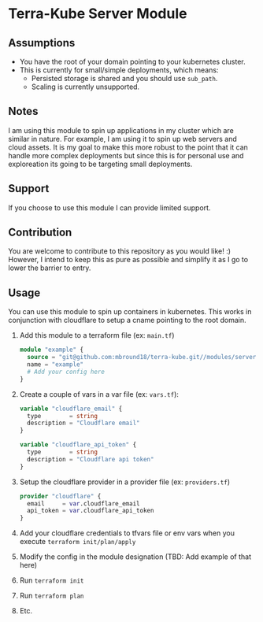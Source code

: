 # Terra-Kube Server Module



## Assumptions

- You have the root of your domain pointing to your kubernetes cluster. 
- This is currently for small/simple deployments, which means: 
  - Persisted storage is shared and you should use `sub_path`.
  - Scaling is currently unsupported. 
  
  
## Notes

I am using this module to spin up applications in my cluster which are similar in nature. For example, I am using it to spin up web servers and cloud assets.
It is my goal to make this more robust to the point that it can handle more complex deployments but since this is for personal use and exploreation its going to be targeting small deployments. 

## Support

If you choose to use this module I can provide limited support. 

## Contribution

You are welcome to contribute to this repository as you would like! :) 
However, I intend to keep this as pure as possible and simplify it as I go to lower the barrier to entry. 

## Usage

You can use this module to spin up containers in kubernetes. 
This works in conjunction with cloudflare to setup a cname pointing to the root domain.

1. Add this module to a terraform file (ex: `main.tf`)

    ```tf
    module "example" {
      source = "git@github.com:mbround18/terra-kube.git//modules/server"
      name = "example" 
      # Add your config here
    }
    ```

2. Create a couple of vars in a var file (ex: `vars.tf`):

    ```tf
    variable "cloudflare_email" {
      type        = string
      description = "Cloudflare email"
    }

    variable "cloudflare_api_token" {
      type        = string
      description = "Cloudflare api token"
    }
    ```

3. Setup the cloudflare provider in a provider file (ex: `providers.tf`)

    ```tf
    provider "cloudflare" {
      email     = var.cloudflare_email
      api_token = var.cloudflare_api_token
    }
    ```
4. Add your cloudflare credentials to tfvars file or env vars when you execute `terraform init/plan/apply`
5. Modify the config in the module designation (TBD: Add example of that here)
6. Run `terraform init`
7. Run `terraform plan`
8. Etc.
